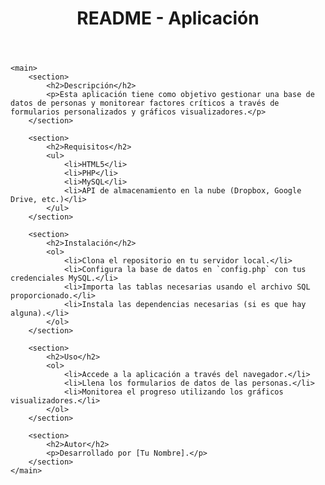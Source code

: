 <!DOCTYPE html>
<html lang="es">
<head>
    <meta charset="UTF-8">
    <meta name="viewport" content="width=device-width, initial-scale=1.0">
    <title>README - Aplicación</title>
</head>
<body>
    <header>
        <h1>README - Aplicación</h1>
    </header>

    <main>
        <section>
            <h2>Descripción</h2>
            <p>Esta aplicación tiene como objetivo gestionar una base de datos de personas y monitorear factores críticos a través de formularios personalizados y gráficos visualizadores.</p>
        </section>

        <section>
            <h2>Requisitos</h2>
            <ul>
                <li>HTML5</li>
                <li>PHP</li>
                <li>MySQL</li>
                <li>API de almacenamiento en la nube (Dropbox, Google Drive, etc.)</li>
            </ul>
        </section>

        <section>
            <h2>Instalación</h2>
            <ol>
                <li>Clona el repositorio en tu servidor local.</li>
                <li>Configura la base de datos en `config.php` con tus credenciales MySQL.</li>
                <li>Importa las tablas necesarias usando el archivo SQL proporcionado.</li>
                <li>Instala las dependencias necesarias (si es que hay alguna).</li>
            </ol>
        </section>

        <section>
            <h2>Uso</h2>
            <ol>
                <li>Accede a la aplicación a través del navegador.</li>
                <li>Llena los formularios de datos de las personas.</li>
                <li>Monitorea el progreso utilizando los gráficos visualizadores.</li>
            </ol>
        </section>

        <section>
            <h2>Autor</h2>
            <p>Desarrollado por [Tu Nombre].</p>
        </section>
    </main>
</body>
</html>

